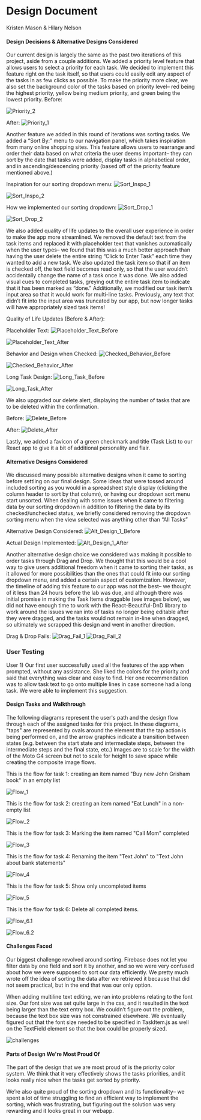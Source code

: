 # Design Document
Kristen Mason & Hilary Nelson

#### Design Decisions & Alternative Designs Considered

Our current design is largely the same as the past two iterations of this project, aside from a couple additions. We added a priority level feature that allows users to select a priority for each task. We decided to implement this feature right on the task itself, so that users could easily edit any aspect of the tasks in as few clicks as possible. To make the priority more clear, we also set the background color of the tasks based on priority level– red being the highest priority, yellow being medium priority, and green being the lowest priority. 
 Before:

![Priority_2](Priority_2.png)

After:
![Priority_1](Priority_1.png)


Another feature we added in this round of iterations was sorting tasks. We added a “Sort By:” menu to our navigation panel, which takes inspiration from many online shopping sites. This feature allows users to rearrange and order their data based on what criteria the user deems important– they can sort by the date that tasks were added, display tasks in alphabetical order, and in ascending/descending priority (based off of the priority feature mentioned above.)

Inspiration for our sorting dropdown menu:
![Sort_Inspo_1](Sort_Inspo_1.png)


![Sort_Inspo_2](Sort_Inspo_2.png)


How we implemented our sorting dropdown:
![Sort_Drop_1](Sort_Drop_1.png)


![Sort_Drop_2](Sort_Drop_2.png)


We also added quality of life updates to the overall user experience in order to make the app more streamlined. We removed the default text from the task items and replaced it with placeholder text that vanishes automatically when the user types– we found that this was a much better approach than having the user delete the entire string “Click to Enter Task” each time they wanted to add a new task. We also updated the task item so that if an item is checked off, the text field becomes read only, so that the user wouldn’t accidentally change the name of a task once it was done. We also added visual cues to completed tasks, greying out the entire task item to indicate that it has been marked as “done.” Additionally, we modified our task item’s input area so that it would work for multi-line tasks. Previously, any text that didn’t fit into the input area was truncated by our app, but now longer tasks will have appropriately sized task items! 

Quality of Life Updates (Before & After):

Placeholder Text:
![Placeholder_Text_Before](Placeholder_Text_Before.png)


![Placeholder_Text_After](Placeholder_Text_After.png)


Behavior and Design when Checked:
![Checked_Behavior_Before](Checked_Behavior_Before.png)


![Checked_Behavior_After](Checked_Behavior_After.png)


Long Task Design:
![Long_Task_Before](Long_Task_Before.png)


![Long_Task_After](Long_Task_After.png)


We also upgraded our delete alert, displaying the number of tasks that are to be deleted within the confirmation.


Before:
![Delete_Before](Delete_Before.png)


After:
![Delete_After](Delete_After.png)


Lastly, we added a favicon of a green checkmark and title (Task List) to our React app to give it a bit of additional personality and flair.

#### Alternative Designs Considered

We discussed many possible alternative designs when it came to sorting before settling on our final design. Some ideas that were tossed around included sorting as you would in a spreadsheet style display (clicking the column header to sort by that column), or having our dropdown sort menu start unsorted. When dealing with some issues when it came to filtering data by our sorting dropdown in addition to filtering the data by its checked/unchecked status, we briefly considered removing the dropdown sorting menu when the view selected was anything other than “All Tasks”

Alternative Design Considered:
![Alt_Design_1_Before](Alt_Design_1_Before.png)

Actual Design Implemented:
![Alt_Design_1_After](Alt_Design_1_After.png)


Another alternative design choice we considered was making it possible to order tasks through Drag and Drop. We thought that this would be a cool way to give users additional freedom when it came to sorting their tasks, as it allowed for more possibilities than the ones that could fit into our sorting dropdown menu, and added a certain aspect of customization. However, the timeline of adding this feature to our app was not the best– we thought of it less than 24 hours before the lab was due, and although there was initial promise in making the Task Items draggable (see images below), we did not have enough time to work with the React-Beautiful-DnD library to work around the issues we ran into of tasks no longer being editable after they were dragged, and the tasks would not remain in-line when dragged, so ultimately we scrapped this design and went in another direction.

Drag & Drop Fails:
![Drag_Fail_1](Drag_Fail_1.png)
![Drag_Fail_2](Drag_Fail_2.png)


### User Testing

User 1)
Our first user successfully used all the features of the app when prompted, without any assistance. She liked the colors for the priority and said that everything was clear and easy to find. Her one recommendation was to allow task text to go onto multiple lines in case someone had a long task. We were able to implement this suggestion.

#### Design Tasks and Walkthrough

The following diagrams represent the user's path and the design flow through each of the assigned tasks for this project. In these diagrams, "taps" are represented by ovals around the element that the tap action is being performed on, and the arrow graphics indicate a transition between states (e.g. between the start state and intermediate steps, between the intermediate steps and the final state, etc.) Images are to scale for the width of the Moto G4 screen but not to scale for height to save space while creating the composite image flows.

This is the flow for task 1: creating an item named "Buy new John Grisham book" in an empty list

![Flow_1](Flow_1.png)

This is the flow for task 2: creating an item named "Eat Lunch" in a non-empty list

![Flow_2](Flow_2.png)

This is the flow for task 3: Marking the item named "Call Mom" completed

![Flow_3](Flow_3.png)

This is the flow for task 4: Renaming the item "Text John" to "Text John about bank statements"

![Flow_4](Flow_4.png)

This is the flow for task 5: Show only uncompleted items

![Flow_5](Flow_5.png)

This is the flow for task 6: Delete all completed items.

![Flow_6.1](Flow_6.1.png)

![Flow_6.2](Flow_6.2.png)

#### Challenges Faced
Our biggest challenge revolved around sorting. Firebase does not let you filter data by one field and sort it by another, and so we were very confused about how we were supposed to sort our data efficiently. We pretty much wrote off the idea of sorting the data after we retrieved it because that did not seem practical, but in the end that was our only option.

When adding multiline text editing, we ran into problems relating to the font size. Our font size was set quite large in the css, and it resulted in the text being larger than the text entry box. We couldn’t figure out the problem, because the text box size was not constrained elsewhere. We eventually figured out that the font size needed to be specified in TaskItem.js as well on the TextField element so that the box could be properly sized. 


![challenges](challenges.png)

#### Parts of Design We're Most Proud Of
The part of the design that we are most proud of is the priority color system. We think that it very effectively shows the tasks priorities, and it looks really nice when the tasks get sorted by priority. 

We’re also quite proud of the sorting dropdown and its functionality– we spent a lot of time struggling to find an efficient way to implement the sorting, which was frustrating, but figuring out the solution was very rewarding and it looks great in our webapp.
